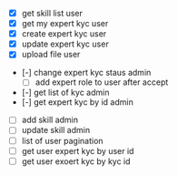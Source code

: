 - [x] get skill list user
- [x] get my expert kyc user
- [x] create expert kyc user
- [x] update expert kyc user
- [x] upload file user
- [-] change expert kyc staus admin
	- [ ] add expert role to user after accept
- [-] get list of kyc admin
- [-] get expert kyc by id admin
- [ ] add skill admin
- [ ] update skill admin
- [ ] list of user pagination
- [ ] get user expert kyc by user id 
- [ ] get user exoert kyc by kyc id